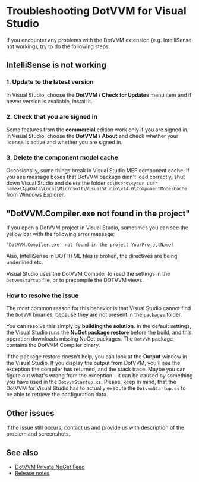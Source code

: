 # Troubleshooting DotVVM for Visual Studio

If you encounter any problems with the DotVVM extension (e.g. IntelliSense not working), try to do the following steps.

## IntelliSense is not working

### 1. Update to the latest version

In Visual Studio, choose the **DotVVM / Check for Updates** menu item and if newer version is available, install it.

### 2. Check that you are signed in

Some features from the **commercial** edition work only if you are signed in. 
In Visual Studio, choose the **DotVVM / About** and check whether your license is active and whether you are signed in.

### 3. Delete the component model cache

Occasionally, some things break in Visual Studio MEF component cache. If you see message boxes that DotVVM package
didn't load correctly, shut down Visual Studio and delete the folder `c:\Users\<your user name>\AppData\Local\Microsoft\VisualStudio\v14.0\ComponentModelCache`
from Windows Explorer.

## "DotVVM.Compiler.exe not found in the project"

If you open a DotVVM project in Visual Studio, sometimes you can see the yellow bar with the following error message:

```DOTHTML
'DotVVM.Compiler.exe' not found in the project YourProjectName!
``` 

Also, IntelliSense in DOTHTML files is broken, the directives are being underlined etc. 

Visual Studio uses the DotVVM Compiler to read the settings in the `DotvvmStartup` file, or to precompile the DOTVVM views.

### How to resolve the issue

The most common reason for this behavior is that Visual Studio cannot find the `DotVVM` binaries, because they are not
present in the `packages` folder. 

You can resolve this simply by **building the solution**. In the default settings, the Visual Studio runs the **NuGet package 
restore** before the build, and this operation downloads missing NuGet packages. The `DotVVM` package contains the DotVVM Compiler
binary.

If the package restore doesn't help, you can look at the **Output** window in the Visual Studio. If you display the output from DotVVM,
you'll see the exception the compiler has returned, and the stack trace. Maybe you can figure out what's wrong from the exception -
it can be caused by something you have used in the `DotvvmStartup.cs`. Please, keep in mind, that the DotVVM for Visual Studio has 
to actually execute the `DotvvmStartup.cs` to be able to retrieve the configuration data.    

## Other issues

If the issue still occurs, [contact us](https://www.dotvvm.com/support) and provide us with description of the problem and screenshots.

## See also

* [DotVVM Private NuGet Feed](dotvvm-private-nuget-feed)
* [Release notes](release-notes)